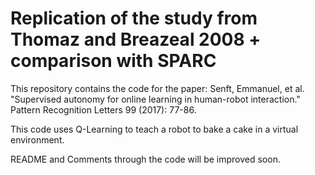 Replication of the study from Thomaz and Breazeal 2008 + comparison with SPARC
==============================================================

This repository contains  the code for the paper: Senft, Emmanuel, et al. "Supervised autonomy for online learning in human-robot interaction." Pattern Recognition Letters 99 (2017): 77-86.

This code uses Q-Learning to teach a robot to bake a cake in a virtual environment.

README and Comments through the code will be improved soon. 

